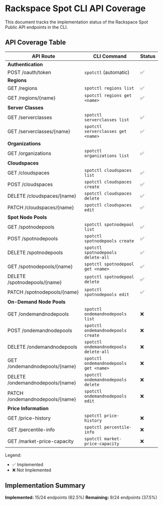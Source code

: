 # Rackspace Spot CLI API Coverage

This document tracks the implementation status of the Rackspace Spot Public API endpoints in the CLI.

## API Coverage Table

| API Route                        | CLI Command                            | Status |
| -------------------------------- | -------------------------------------- | ------ |
| **Authentication**               |
| POST /oauth/token                | `spotctl` (automatic)                  | ✅     |
| **Regions**                      |
| GET /regions                     | `spotctl regions list`                 | ✅     |
| GET /regions/{name}              | `spotctl regions get <name>`           | ✅     |
| **Server Classes**               |
| GET /serverclasses               | `spotctl serverclasses list`           | ✅     |
| GET /serverclasses/{name}        | `spotctl serverclasses get <name>`     | ✅     |
| **Organizations**                |
| GET /organizations               | `spotctl organizations list`           | ✅     |
| **Cloudspaces**                  |
| GET /cloudspaces                 | `spotctl cloudspaces list`             | ✅     |
| POST /cloudspaces                | `spotctl cloudspaces create`           | ✅     |
| DELETE /cloudspaces/{name}       | `spotctl cloudspaces delete`           | ✅     |
| PATCH /cloudspaces/{name}        | `spotctl cloudspaces edit`             | ✅     |
| **Spot Node Pools**              |
| GET /spotnodepools               | `spotctl spotnodepool list`            | ✅     |
| POST /spotnodepools              | `spotctl spotnodepools create`         | ✅     |
| DELETE /spotnodepools            | `spotctl spotnodepools delete-all`     | ✅     |
| GET /spotnodepools/{name}        | `spotctl spotnodepool get <name>`      | ✅     |
| DELETE /spotnodepools/{name}     | `spotctl spotnodepool delete`          | ✅     |
| PATCH /spotnodepools/{name}      | `spotctl spotnodepools edit`           | ✅     |
| **On-Demand Node Pools**         |
| GET /ondemandnodepools           | `spotctl ondemandnodepools list`       | ❌     |
| POST /ondemandnodepools          | `spotctl ondemandnodepools create`     | ❌     |
| DELETE /ondemandnodepools        | `spotctl ondemandnodepools delete-all` | ❌     |
| GET /ondemandnodepools/{name}    | `spotctl ondemandnodepools get <name>` | ❌     |
| DELETE /ondemandnodepools/{name} | `spotctl ondemandnodepools delete`     | ❌     |
| PATCH /ondemandnodepools/{name}  | `spotctl ondemandnodepools edit`       | ❌     |
| **Price Information**            |
| GET /price-history               | `spotctl price-history`                | ❌     |
| GET /percentile-info             | `spotctl percentile-info`              | ❌     |
| GET /market-price-capacity       | `spotctl market-price-capacity`        | ❌     |

Legend:

- ✅ Implemented
- ❌ Not Implemented

## Implementation Summary

**Implemented:** 15/24 endpoints (62.5%)
**Remaining:** 9/24 endpoints (37.5%)
